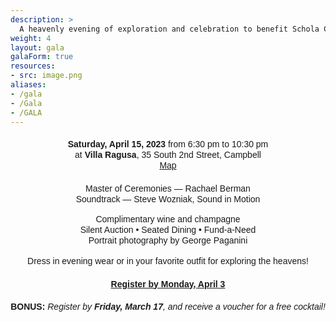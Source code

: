 ```yaml
---
description: >
  A heavenly evening of exploration and celebration to benefit Schola Cantorum
weight: 4
layout: gala
galaForm: true
resources:
- src: image.png
aliases:
- /gala
- /Gala
- /GALA
---
```


<div style="line-height:1.2;text-align:center;font-family:sans-serif">
<div style="white-space:pre-line;margin-top:1.25rem"
><b>Saturday, April 15, 2023</b> from&nbsp;6:30&nbsp;pm&nbsp;to&nbsp;10:30&nbsp;pm
at <b>Villa Ragusa</b>, 35&nbsp;South&nbsp;2nd&nbsp;Street,&nbsp;Campbell 
  <a class="venuemap" target="_blank" href="https://www.google.com/maps/place/Villa+Ragusa/@37.286705,-121.9550339,15z/data=!4m5!3m4!1s0x808e34df7230a395:0x657b9c0fec66d741!8m2!3d37.286705!4d-121.9462738">Map</a>
  </div>
<div style="margin-top:1.25rem">
  Master of Ceremonies &mdash; Rachael&nbsp;Berman<br>
  Soundtrack &mdash; Steve Wozniak, Sound&nbsp;in&nbsp;Motion
</div>
<div style="margin-top:1rem">
Complimentary wine and champagne<br>
Silent Auction • Seated Dining • Fund-a-Need<br>
Portrait photography by George Paganini</div>
<div style="margin-top:1rem"
>Dress in evening wear or in your favorite outfit for exploring the heavens!
</div>
<div style="font-weight:bold;margin-top:1.25rem">
  <a href="#register">Register by Monday, April 3</a>
</div>
  <div style="margin-top:1.25rem"><b>BONUS:</b> <i>Register by <b>Friday, March 17</b>,
    and receive a voucher for a free cocktail!</i>
</div>
